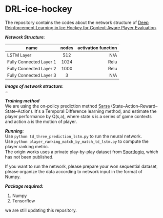 # DRL-ice-hockey

The repository contains the codes about the network structure of [Deep Reinforcement Learning in Ice Hockey
for Context-Aware Player Evaluation](inprogress).  

***Network Structure***:  

| name        | nodes           | activation function  |
| ------------- |:-------------:| -----:|
| LSTM Layer    | 512           | N/A |
| Fully Connected Layer 1| 1024     |  Relu |
| Fully Connected Layer 2| 1000      |  Relu |
| Fully Connected Layer 3| 3      |  N/A |

***Image of network structure***:  
<img src=./images/DP-lstm-model-structure.png alt="drawing" style="width:10px;"/>

<!---![model-structure](./images/DP-lstm-model-structure.png =250x250)--->

***Training method***  
We are using the on-policy prediction method [Sarsa](https://en.wikipedia.org/wiki/State%E2%80%93action%E2%80%93reward%E2%80%93state%E2%80%93action) (State–Action–Reward–State–Action).
It's a Temporal Difference learning method, and estimate the player performance by Q(s,a), where state s is a series of game contexts and action a is the motion of player.

***Running:***  
Use ```python td_three_prediction_lstm.py``` to run the neural network.  
Use ```python player_ranking_match_by_match_td_lstm.py``` to compute the player ranking metric.  
The origin works uses a private play-by-play dataset from [Sportlogiq](http://sportlogiq.com/en/), which has not been published.

If you want to run the network, please prepare your won sequential dataset, please organize the data according to network input in the format of Numpy.   

***Package required:***  
1. Numpy 
2. Tensorflow

we are still updating this repository.
